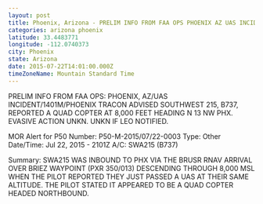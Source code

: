 ```yaml
---
layout: post
title: Phoenix, Arizona - PRELIM INFO FROM FAA OPS PHOENIX AZ UAS INCIDENT 1401M PHOENIX TRACON ADVISED SOUTHWEST 215
categories: arizona phoenix
latitude: 33.4483771
longitude: -112.0740373
city: Phoenix
state: Arizona
date: 2015-07-22T14:01:00.000Z
timeZoneName: Mountain Standard Time
---
```


PRELIM INFO FROM FAA OPS: PHOENIX, AZ/UAS INCIDENT/1401M/PHOENIX TRACON ADVISED SOUTHWEST 215, B737, REPORTED A QUAD COPTER AT 8,000 FEET HEADING N 13 NW PHX. EVASIVE ACTION UNKN. UNKN IF LEO NOTIFIED. 


MOR Alert for P50
Number: P50-M-2015/07/22-0003
Type: Other
Date/Time: Jul 22, 2015 - 2101Z
A/C: SWA215 (B737)

Summary: SWA215 WAS INBOUND TO PHX VIA THE BRUSR RNAV ARRIVAL OVER BRIEZ WAYPOINT (PXR 350/013) DESCENDING THROUGH 8,000 MSL WHEN THE PILOT REPORTED THEY JUST PASSED A UAS AT THEIR SAME ALTITUDE. THE PILOT STATED IT APPEARED TO BE A QUAD COPTER HEADED NORTHBOUND.